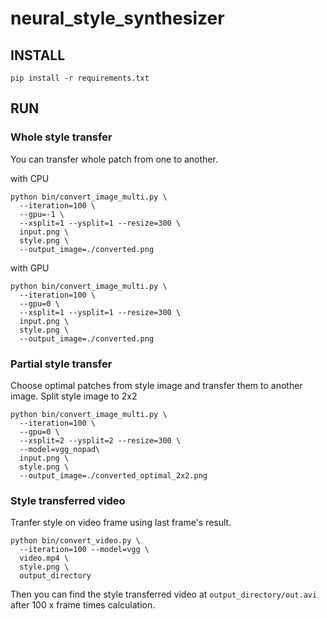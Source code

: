 neural_style_synthesizer
==========================

INSTALL
---------------

```
pip install -r requirements.txt
```

RUN
----------------

### Whole style transfer

You can transfer whole patch from one to another.

with CPU

```
python bin/convert_image_multi.py \
  --iteration=100 \
  --gpu=-1 \
  --xsplit=1 --ysplit=1 --resize=300 \
  input.png \
  style.png \
  --output_image=./converted.png
```

with GPU

```
python bin/convert_image_multi.py \
  --iteration=100 \
  --gpu=0 \
  --xsplit=1 --ysplit=1 --resize=300 \
  input.png \
  style.png \
  --output_image=./converted.png
```

### Partial style transfer

Choose optimal patches from style image and transfer them to another image.
Split style image to 2x2

```
python bin/convert_image_multi.py \
  --iteration=100 \
  --gpu=0 \
  --xsplit=2 --ysplit=2 --resize=300 \
  --model=vgg_nopad\
  input.png \
  style.png \
  --output_image=./converted_optimal_2x2.png
```

### Style transferred video

Tranfer style on video frame using last frame's result.

```
python bin/convert_video.py \
  --iteration=100 --model=vgg \
  video.mp4 \
  style.png \
  output_directory
```

Then you can find the style transferred video at `output_directory/out.avi` after 100 x frame times calculation.
